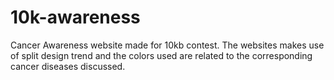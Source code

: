 # 10k-awareness
Cancer Awareness website made for 10kb contest. The websites makes use of split design trend and the colors used are related to the corresponding cancer diseases discussed.
